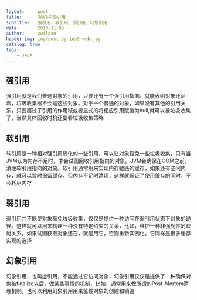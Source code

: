 ```yaml
---
layout:     post
title:      JAVA中的引用
subtitle:   强引用、软引用、弱引用、幻想引用
date:       2018-11-08
author:     zwilpan
header-img: img/post-bg-ios9-web.jpg
catalog: true
tags:
    - JAVA
---
```

## 强引用
强引用就是我们普通对象的引用，只要还有一个强引用指向，就能表明对象还活着，垃圾收集器不会碰这些对象。对于一个普通的对象，如果没有其他的引用关系，只要超过了引用的作用域或者显式的将相应引用赋值为null,就可以被垃圾收集了，当然具体回收时机还要看垃圾收集策略

## 软引用
软引用是一种相对强引用弱化的一些引用，可以让对象豁免一些垃圾收集，只有当JVM认为内存不足时，才会试图回收引用指向的对象。JVM会确保在OOM之前，清理软引用指向的对象。软引用通常用来实现内存敏感的缓存，如果还有空闲内存，就可以暂时保留缓存，但内存不足时清理，这样就保证了使用缓存的同时，不会耗尽内存

## 弱引用
弱引用并不能使对象豁免垃圾收集，仅仅是提供一种访问在弱引用状态下对象的途径。这样就可以用来构建一种没有特定约束的关系，比如，维护一种非强制性的映射关系，如果试图获取对象还在，就是用它，否则重新实例化。它同样是很多缓存实现的选择

## 幻象引用
幻象引用，也叫虚引用，不能通过它访问对象，幻象引用仅仅是提供了一种确保对象被finalize以后，做某些事情的机制，比如，通常用来做所谓的Post-Mortem清理机制，也可以利用幻象引用用来监控对象的创建和销毁

